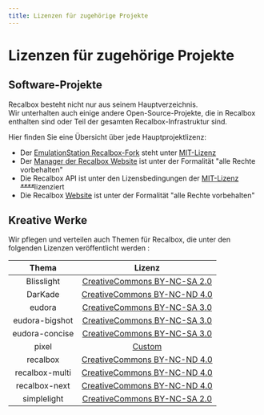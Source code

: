 ```yaml
---
title: Lizenzen für zugehörige Projekte
---
```


# Lizenzen für zugehörige Projekte

## Software-Projekte

Recalbox besteht nicht nur aus seinem Hauptverzeichnis.  
Wir unterhalten auch einige andere Open-Source-Projekte, die in Recalbox enthalten sind oder Teil der gesamten Recalbox-Infrastruktur sind.

Hier finden Sie eine Übersicht über jede Hauptprojektlizenz:

* Der [EmulationStation Recalbox-Fork](https://gitlab.com/recalbox/recalbox-emulationstation) steht unter [MIT-Lizenz](https://app.gitbook.com/@recalbox/s/legal/v/deutsch/ergaenzungen/mit-lizenz)
* Der [Manager der Recalbox Website](https://gitlab.com/recalbox/recalbox-manager) ist unter der Formalität "alle Rechte vorbehalten"
* Die Recalbox API ist unter den Lizensbedingungen der [MIT-Lizenz](https://app.gitbook.com/@recalbox/s/legal/v/deutsch/ergaenzungen/mit-lizenz) ~~_****_~~lizenziert
* Die Recalbox [Website](https://gitlab.com/recalbox/www.recalbox.com) ist unter der Formalität "alle Rechte vorbehalten"

## Kreative Werke

Wir pflegen und verteilen auch Themen für Recalbox, die unter den folgenden Lizenzen veröffentlicht werden :

| Thema | Lizenz |
| :---: | :---: |
| Blisslight | [CreativeCommons BY-NC-SA 2.0](https://creativecommons.org/licenses/by-nc-sa/2.0/) |
| DarKade | [CreativeCommons BY-NC-ND 4.0](https://creativecommons.org/licenses/by-nc-nd/4.0/) |
| eudora | [CreativeCommons BY-NC-SA 3.0](https://creativecommons.org/licenses/by-nc-sa/3.0/) |
| eudora-bigshot | [CreativeCommons BY-NC-SA 3.0](https://creativecommons.org/licenses/by-nc-sa/3.0/) |
| eudora-concise | [CreativeCommons BY-NC-SA 3.0](https://creativecommons.org/licenses/by-nc-sa/3.0/) |
| pixel | [Custom](https://app.gitbook.com/@recalbox/s/legal/v/deutsch/ergaenzungen/pixel-thema-lizenz) |
| recalbox | [CreativeCommons BY-NC-ND 4.0](https://creativecommons.org/licenses/by-nc-nd/4.0/) |
| recalbox-multi | [CreativeCommons BY-NC-ND 4.0](https://creativecommons.org/licenses/by-nc-nd/4.0/) |
| recalbox-next | [CreativeCommons BY-NC-ND 4.0](https://creativecommons.org/licenses/by-nc-nd/4.0/) |
| simplelight | [CreativeCommons BY-NC-SA 2.0](https://creativecommons.org/licenses/by-nc-sa/2.0/) |

